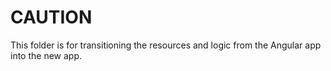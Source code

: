 # CAUTION

This folder is for transitioning the resources and logic from the Angular app into the new app.
